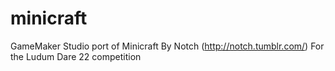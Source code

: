 # minicraft
GameMaker Studio port of Minicraft By Notch (http://notch.tumblr.com/) For the Ludum Dare 22 competition
